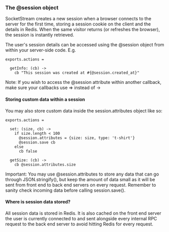 ### The @session object

SocketStream creates a new session when a browser connects to the server for the first time, storing a session cookie on the client and the details in Redis. When the same visitor returns (or refreshes the browser), the session is instantly retrieved.

The user's session details can be accessed using the @session object from within your server-side code. E.g.

``` coffee-script
exports.actions =

  getInfo: (cb) ->
    cb "This session was created at #{@session.created_at}"
```

Note: If you wish to access the @session attribute within another callback, make sure your callbacks use => instead of ->


#### Storing custom data within a session

You may also store custom data inside the session.attributes object like so:

``` coffee-script
exports.actions =

  set: (size, cb) ->
    if size.length < 100
      @session.attributes = {size: size, type: 't-shirt'}
      @session.save cb
    else
      cb false
  
  getSize: (cb) ->
    cb @session.attributes.size

```

Important: You may use @session.attributes to store any data that can go through JSON.stringify(), but keep the amount of data small as it will be sent from front end to back end servers on every request. Remember to sanity check incoming data before calling session.save().


#### Where is session data stored?

All session data is stored in Redis. It is also cached on the front end server the user is currently connected to and sent alongside every internal RPC request to the back end server to avoid hitting Redis for every request.